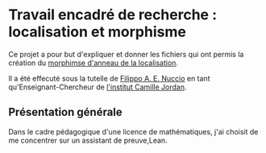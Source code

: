 # Travail encadré de recherche : localisation et morphisme

Ce projet a pour but d'expliquer et donner les fichiers qui ont permis la création du [morphimse d'anneau de la localisation](https://github.com/FRANCHI-Charles/TER/blob/main/src/Exercices/localisation.lean).

Il a été effecuté sous la tutelle de [Filippo A. E. Nuccio](https://github.com/faenuccio) en tant qu'Enseignant-Chercheur de [l'institut Camille Jordan](http://math.univ-lyon1.fr/).



## Présentation générale

Dans le cadre pédagogique d'une licence de mathématiques, j'ai choisit de me concentrer sur un assistant de preuve,Lean.

